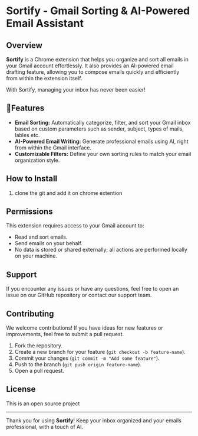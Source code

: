 # Sortify - Gmail Sorting & AI-Powered Email Assistant

## Overview
**Sortify** is a Chrome extension that helps you organize and sort all emails in your Gmail account effortlessly. It also provides an AI-powered email drafting feature, allowing you to compose emails quickly and efficiently from within the extension itself.

With Sortify, managing your inbox has never been easier!

## 🚀Features
- **Email Sorting:** Automatically categorize, filter, and sort your Gmail inbox based on custom parameters such as sender, subject, types of mails, lables etc.
- **AI-Powered Email Writing:** Generate professional emails using AI, right from within the Gmail interface.
- **Customizable Filters:** Define your own sorting rules to match your email organization style.

## How to Install
1. clone the git and add it on chrome extention


## Permissions
This extension requires access to your Gmail account to:
- Read and sort emails.
- Send emails on your behalf.
- No data is stored or shared externally; all actions are performed locally on your machine.

## Support
If you encounter any issues or have any questions, feel free to open an issue on our GitHub repository or contact our support team.

## Contributing
We welcome contributions! If you have ideas for new features or improvements, feel free to submit a pull request.

1. Fork the repository.
2. Create a new branch for your feature (`git checkout -b feature-name`).
3. Commit your changes (`git commit -m "Add some feature"`).
4. Push to the branch (`git push origin feature-name`).
5. Open a pull request.

## License
This is an open source project

---

Thank you for using **Sortify**! Keep your inbox organized and your emails professional, with a touch of AI.
